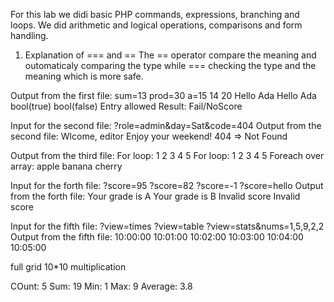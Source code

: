 For this lab we didi basic PHP commands, expressions, branching and loops. 
We did arithmetic and logical operations, comparisons and form handling.

1. Explanation of === and ==
	The == operator compare the meaning and outomaticaly comparing the
type while === checking the type and the meaning which is more safe.

Output from the first file: 
sum=13 prod=30 a=15
14
20
Hello Ada
Hello Ada
bool(true)
bool(false)
Entry allowed
Result: Fail/NoScore

Input for the second file:
?role=admin&day=Sat&code=404
Output from the second file:
Wlcome, editor
Enjoy your weekend!
404 => Not Found

Output from the third file:
For loop: 1 2 3 4 5
For loop: 1 2 3 4 5
Foreach over array: apple banana cherry

Input for the forth file:
?score=95
?score=82
?score=-1
?score=hello
Output from the forth  file:
Your grade is A
Your grade is B
Invalid score
Invalid score

Input for the fifth file:
?view=times
?view=table
?view=stats&nums=1,5,9,2,2
Output from the fifth file:
10:00:00
10:01:00
10:02:00
10:03:00
10:04:00
10:05:00

full grid 10*10 multiplication

COunt: 5
Sum: 19
Min: 1
Max: 9
Average: 3.8
